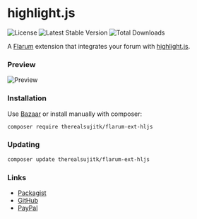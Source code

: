 # highlight.js

![License](https://img.shields.io/badge/license-MIT-blue.svg) ![Latest Stable Version](https://img.shields.io/packagist/v/therealsujitk/flarum-ext-hljs.svg) ![Total Downloads](https://img.shields.io/packagist/dt/therealsujitk/flarum-ext-hljs.svg)

A [Flarum](http://flarum.org) extension that integrates your forum with [highlight.js](https://highlightjs.org).

### Preview

![Preview](https://i.imgur.com/VRdPXaF.png)

### Installation

Use [Bazaar](https://discuss.flarum.org/d/5151-flagrow-bazaar-the-extension-marketplace) or install manually with composer:

```sh
composer require therealsujitk/flarum-ext-hljs
```

### Updating

```sh
composer update therealsujitk/flarum-ext-hljs
```

### Links

- [Packagist](https://packagist.org/packages/therealsujitk/flarum-ext-hljs)
- [GitHub](https://github.com/therealsujitk/flarum-ext-hljs)
- [PayPal](https://paypal.me/suchitrakumar)
